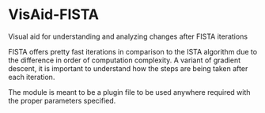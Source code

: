 # VisAid-FISTA
Visual aid for understanding and analyzing changes after FISTA iterations

FISTA offers pretty fast iterations in comparison to the ISTA algorithm due to the difference in order of computation complexity. A variant of gradient descent, it is important to understand how the steps are being taken after each iteration.

The module is meant to be a plugin file to be used anywhere required with the proper parameters specified.
